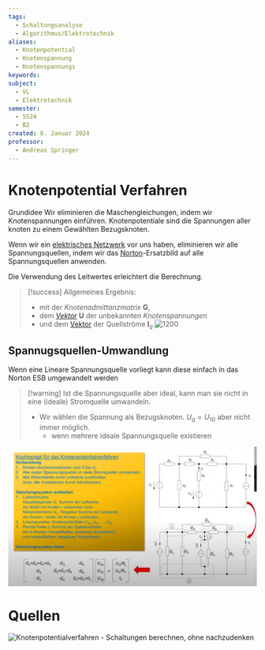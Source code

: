 ```yaml
---
tags:
  - Schaltungsanalyse
  - Algorithmus/Elektrotechnik
aliases:
  - Knotenpotential
  - Knotenspannung
  - Knotenspannungs
keywords: 
subject:
  - VL
  - Elektrotechnik
semester:
  - SS24
  - B2
created: 8. Januar 2024
professor:
  - Andreas Springer
---
```

 

# Knotenpotential Verfahren

Grundidee
Wir eliminieren die Maschengleichungen, indem wir Knotenspannungen einführen.
Knotenpotentiale sind die Spannungen aller knoten zu einem Gewählten Bezugsknoten.

Wenn wir ein [elektrisches Netzwerk](../Elektrotechnik/Schaltungsanalyse.md) vor uns haben, eliminieren wir alle Spannungsquellen, indem wir das [Norton](../Elektrotechnik/lineare%20Quellen.md)-Ersatzbild auf alle Spannungsquellen anwenden.

Die Verwendung des Leitwertes erleichtert die Berechnung.

> [!success] Allgemeines Ergebnis:
> - mit der *Knotenadmittanzmatrix* $\mathbf{G}$,
> - dem *[Vektor](../Mathematik/mathe%20(3)/Vektor.md)* $\mathbf{U}$ der unbekannten *Knotenspannungen*
> - und dem [Vektor](../Mathematik/mathe%20(3)/Vektor.md) der Quellströme $\mathbf{I}_{q}$
> ![1200](../assets/Excalidraw/Knotenpotentialverfahren%202024-03-13%2021.34.50.excalidraw)


## Spannugsquellen-Umwandlung

Wenn eine Lineare Spannungsquelle vorliegt kann diese einfach in das Norton ESB umgewandelt werden

> [!warning] Ist die Spannungsquelle aber ideal, kann man sie nicht in eine (ideale) Stromquelle umwandeln.
> - Wir wählen die Spannung als Bezugsknoten. $U_{q} = U_{10}$ aber nicht immer möglich.
>   - wenn mehrere ideale Spannungsquelle existieren

![](assets/Knotenpotential.png)

# Quellen

![Knotenpotentialverfahren - Schaltungen berechnen, ohne nachzudenken](https://www.youtube.com/watch?v=SxBQ7VUgzEM)